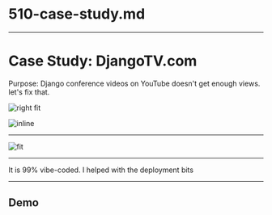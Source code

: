 # 510-case-study.md

---

# Case Study: DjangoTV.com

Purpose: Django conference videos on YouTube doesn't get enough views. let's fix that. 

![right fit](screenshots/djangotv.png)

![inline](qrcodes/djangotv.png)

---

![fit](screenshots/djangotv.png)

---

It is 99% vibe-coded. I helped with the deployment bits

---

## Demo
